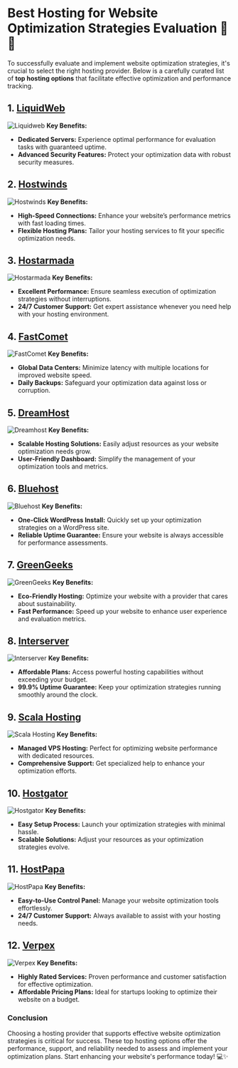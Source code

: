 # Best Hosting for Website Optimization Strategies Evaluation 🚀🌐

To successfully evaluate and implement website optimization strategies, it's crucial to select the right hosting provider. Below is a carefully curated list of **top hosting options** that facilitate effective optimization and performance tracking.

## 1. [LiquidWeb](https://snipitx.com/liquidweb-jy)
![Liquidweb](https://i.imgur.com/4IvT9SC.jpeg "Liquidweb Hosting")
**Key Benefits:**
- **Dedicated Servers:** Experience optimal performance for evaluation tasks with guaranteed uptime.
- **Advanced Security Features:** Protect your optimization data with robust security measures.

## 2. [Hostwinds](https://snipitx.com/hostwinds-jy)
![Hostwinds](https://i.imgur.com/53aSNXx.jpeg "Hostwinds Hosting")
**Key Benefits:**
- **High-Speed Connections:** Enhance your website’s performance metrics with fast loading times.
- **Flexible Hosting Plans:** Tailor your hosting services to fit your specific optimization needs.

## 3. [Hostarmada](https://snipitx.com/hostarmada-jy)
![Hostarmada](https://i.imgur.com/KFbdf3o.jpeg "Hostarmada Hosting")
**Key Benefits:**
- **Excellent Performance:** Ensure seamless execution of optimization strategies without interruptions.
- **24/7 Customer Support:** Get expert assistance whenever you need help with your hosting environment.

## 4. [FastComet](https://snipitx.com/fastcomet-jy)
![FastComet](https://i.imgur.com/7qgXuWp.png "FastComet Hosting")
**Key Benefits:**
- **Global Data Centers:** Minimize latency with multiple locations for improved website speed.
- **Daily Backups:** Safeguard your optimization data against loss or corruption.

## 5. [DreamHost](https://snipitx.com/dreamhost-jy)
![Dreamhost](https://i.imgur.com/rXIg8ip.jpeg "Dreamhost Hosting")
**Key Benefits:**
- **Scalable Hosting Solutions:** Easily adjust resources as your website optimization needs grow.
- **User-Friendly Dashboard:** Simplify the management of your optimization tools and metrics.

## 6. [Bluehost](https://snipitx.com/bluehost-jy)
![Bluehost](https://i.imgur.com/PasFF9E.jpeg "Bluehost Hosting")
**Key Benefits:**
- **One-Click WordPress Install:** Quickly set up your optimization strategies on a WordPress site.
- **Reliable Uptime Guarantee:** Ensure your website is always accessible for performance assessments.

## 7. [GreenGeeks](https://snipitx.com/greengeeks-jy)
![GreenGeeks](https://i.imgur.com/eEwuntu.jpg "GreenGeeks Hosting")
**Key Benefits:**
- **Eco-Friendly Hosting:** Optimize your website with a provider that cares about sustainability.
- **Fast Performance:** Speed up your website to enhance user experience and evaluation metrics.

## 8. [Interserver](https://snipitx.com/interserver-jy)
![Interserver](https://i.imgur.com/OM5dOEW.jpeg "Interserver Hosting")
**Key Benefits:**
- **Affordable Plans:** Access powerful hosting capabilities without exceeding your budget.
- **99.9% Uptime Guarantee:** Keep your optimization strategies running smoothly around the clock.

## 9. [Scala Hosting](https://snipitx.com/scala-jy)
![Scala Hosting](https://i.imgur.com/uJ5JIK3.png "Scala Web Hosting")
**Key Benefits:**
- **Managed VPS Hosting:** Perfect for optimizing website performance with dedicated resources.
- **Comprehensive Support:** Get specialized help to enhance your optimization efforts.

## 10. [Hostgator](https://snipitx.com/hostgator-jy)
![Hostgator](https://i.imgur.com/BcVkH57.jpeg "Hostgator Hosting")
**Key Benefits:**
- **Easy Setup Process:** Launch your optimization strategies with minimal hassle.
- **Scalable Solutions:** Adjust your resources as your optimization strategies evolve.

## 11. [HostPapa](https://snipitx.com/hostpapa-jy)
![HostPapa](https://i.imgur.com/ouDTkvl.jpeg "HostPapa Hosting")
**Key Benefits:**
- **Easy-to-Use Control Panel:** Manage your website optimization tools effortlessly.
- **24/7 Customer Support:** Always available to assist with your hosting needs.

## 12. [Verpex](https://snipitx.com/verpex-jy)
![Verpex](https://i.imgur.com/6x5LhiS.jpeg "Verpex Hosting")
**Key Benefits:**
- **Highly Rated Services:** Proven performance and customer satisfaction for effective optimization.
- **Affordable Pricing Plans:** Ideal for startups looking to optimize their website on a budget.

### Conclusion
Choosing a hosting provider that supports effective website optimization strategies is critical for success. These top hosting options offer the performance, support, and reliability needed to assess and implement your optimization plans. Start enhancing your website's performance today! 💻✨
